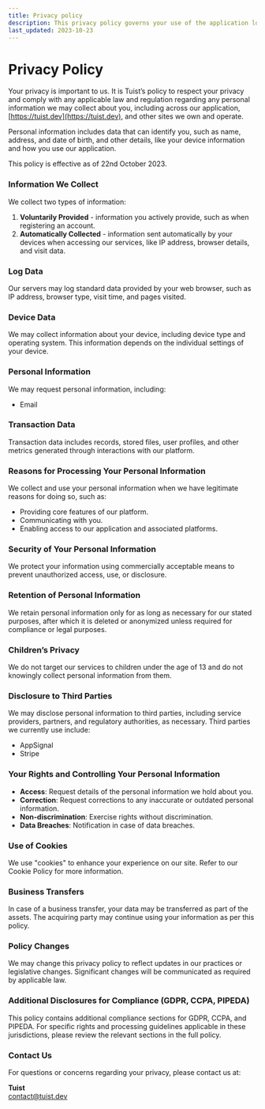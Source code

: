 ```yaml
---
title: Privacy policy
description: This privacy policy governs your use of the application located at https://tuist.dev and any related services provided by Tuist.
last_updated: 2023-10-23
---
```


# Privacy Policy

Your privacy is important to us. It is Tuist’s policy to respect your privacy and comply with any applicable law and regulation regarding any personal information we may collect about you, including across our application, [https://tuist.dev](https://tuist.dev), and other sites we own and operate.

Personal information includes data that can identify you, such as name, address, and date of birth, and other details, like your device information and how you use our application. 

This policy is effective as of 22nd October 2023.

### Information We Collect

We collect two types of information:

1. **Voluntarily Provided** - information you actively provide, such as when registering an account.
2. **Automatically Collected** - information sent automatically by your devices when accessing our services, like IP address, browser details, and visit data.

### Log Data

Our servers may log standard data provided by your web browser, such as IP address, browser type, visit time, and pages visited.

### Device Data

We may collect information about your device, including device type and operating system. This information depends on the individual settings of your device.

### Personal Information

We may request personal information, including:

- Email

### Transaction Data

Transaction data includes records, stored files, user profiles, and other metrics generated through interactions with our platform.

### Reasons for Processing Your Personal Information

We collect and use your personal information when we have legitimate reasons for doing so, such as:

- Providing core features of our platform.
- Communicating with you.
- Enabling access to our application and associated platforms.

### Security of Your Personal Information

We protect your information using commercially acceptable means to prevent unauthorized access, use, or disclosure.

### Retention of Personal Information

We retain personal information only for as long as necessary for our stated purposes, after which it is deleted or anonymized unless required for compliance or legal purposes.

### Children’s Privacy

We do not target our services to children under the age of 13 and do not knowingly collect personal information from them.

### Disclosure to Third Parties

We may disclose personal information to third parties, including service providers, partners, and regulatory authorities, as necessary. Third parties we currently use include:

- AppSignal
- Stripe

### Your Rights and Controlling Your Personal Information

- **Access**: Request details of the personal information we hold about you.
- **Correction**: Request corrections to any inaccurate or outdated personal information.
- **Non-discrimination**: Exercise rights without discrimination.
- **Data Breaches**: Notification in case of data breaches.

### Use of Cookies

We use "cookies" to enhance your experience on our site. Refer to our Cookie Policy for more information.

### Business Transfers

In case of a business transfer, your data may be transferred as part of the assets. The acquiring party may continue using your information as per this policy.

### Policy Changes

We may change this privacy policy to reflect updates in our practices or legislative changes. Significant changes will be communicated as required by applicable law.

### Additional Disclosures for Compliance (GDPR, CCPA, PIPEDA)

This policy contains additional compliance sections for GDPR, CCPA, and PIPEDA. For specific rights and processing guidelines applicable in these jurisdictions, please review the relevant sections in the full policy.

### Contact Us

For questions or concerns regarding your privacy, please contact us at:

**Tuist**  
[contact@tuist.dev](mailto:contact@tuist.dev)
